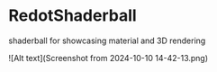 # RedotShaderball
shaderball for showcasing material and 3D rendering

![Alt text](Screenshot from 2024-10-10 14-42-13.png)
